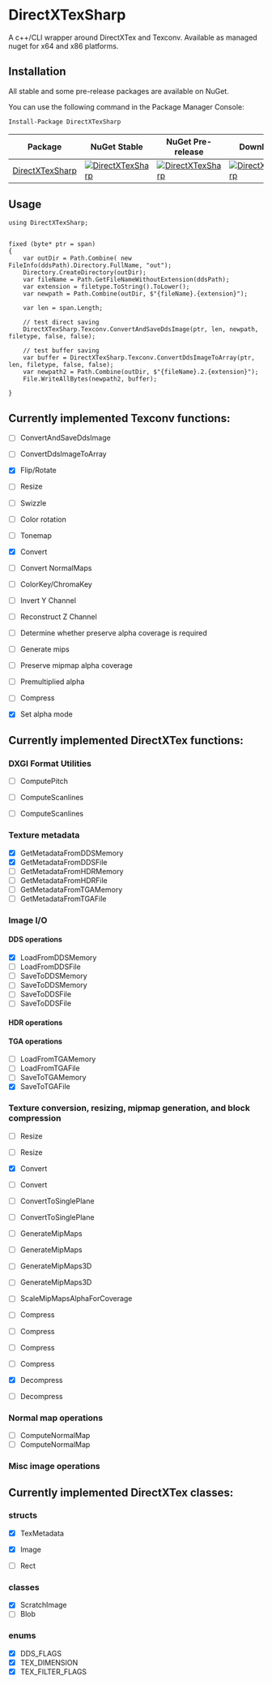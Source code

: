 # DirectXTexSharp
 A c++/CLI wrapper around DirectXTex and Texconv. Available as managed nuget for x64 and x86 platforms.

## Installation

All stable and some pre-release packages are available on NuGet.

You can use the following command in the Package Manager Console:
```ps
Install-Package DirectXTexSharp
```

| Package | NuGet Stable | NuGet Pre-release | Downloads |
| ------- | ------------ | ----------------- | --------- |
| [DirectXTexSharp](https://www.nuget.org/packages/DirectXTexSharp/) | [![DirectXTexSharp](https://img.shields.io/nuget/v/DirectXTexSharp.svg)](https://www.nuget.org/packages/DirectXTexSharp/) | [![DirectXTexSharp](https://img.shields.io/nuget/vpre/DirectXTexSharp.svg)](https://www.nuget.org/packages/DirectXTexSharp/) | [![DirectXTexSharp](https://img.shields.io/nuget/dt/DirectXTexSharp)](https://www.nuget.org/packages/DirectXTexSharp/) |

## Usage
```
using DirectXTexSharp;


fixed (byte* ptr = span)
{
    var outDir = Path.Combine( new FileInfo(ddsPath).Directory.FullName, "out");
    Directory.CreateDirectory(outDir);
    var fileName = Path.GetFileNameWithoutExtension(ddsPath);
    var extension = filetype.ToString().ToLower();
    var newpath = Path.Combine(outDir, $"{fileName}.{extension}");

    var len = span.Length;

    // test direct saving
    DirectXTexSharp.Texconv.ConvertAndSaveDdsImage(ptr, len, newpath, filetype, false, false);

    // test buffer saving
    var buffer = DirectXTexSharp.Texconv.ConvertDdsImageToArray(ptr, len, filetype, false, false);
    var newpath2 = Path.Combine(outDir, $"{fileName}.2.{extension}");
    File.WriteAllBytes(newpath2, buffer);

}
```
## Currently implemented Texconv functions:
- [ ] ConvertAndSaveDdsImage
- [ ] ConvertDdsImageToArray

- [x] Flip/Rotate
- [ ] Resize
- [ ] Swizzle
- [ ] Color rotation
- [ ] Tonemap
- [x] Convert
- [ ] Convert NormalMaps
- [ ] ColorKey/ChromaKey
- [ ] Invert Y Channel
- [ ] Reconstruct Z Channel
- [ ] Determine whether preserve alpha coverage is required
- [ ] Generate mips
- [ ] Preserve mipmap alpha coverage
- [ ] Premultiplied alpha
- [ ] Compress
- [x] Set alpha mode


## Currently implemented DirectXTex functions:
### DXGI Format Utilities
- [ ] ComputePitch
- [ ] ComputeScanlines
- [ ] ComputeScanlines


### Texture metadata
- [x] GetMetadataFromDDSMemory
- [x] GetMetadataFromDDSFile
- [ ] GetMetadataFromHDRMemory
- [ ] GetMetadataFromHDRFile
- [ ] GetMetadataFromTGAMemory
- [ ] GetMetadataFromTGAFile

### Image I/O
#### DDS operations
- [x] LoadFromDDSMemory
- [ ] LoadFromDDSFile
- [ ] SaveToDDSMemory
- [ ] SaveToDDSMemory
- [ ] SaveToDDSFile
- [ ] SaveToDDSFile

#### HDR operations

#### TGA operations
- [ ] LoadFromTGAMemory
- [ ] LoadFromTGAFile
- [ ] SaveToTGAMemory
- [x] SaveToTGAFile

### Texture conversion, resizing, mipmap generation, and block compression
- [ ] Resize
- [ ] Resize
- [x] Convert
- [ ] Convert
- [ ] ConvertToSinglePlane
- [ ] ConvertToSinglePlane
- [ ] GenerateMipMaps
- [ ] GenerateMipMaps
- [ ] GenerateMipMaps3D
- [ ] GenerateMipMaps3D
- [ ] ScaleMipMapsAlphaForCoverage

- [ ] Compress
- [ ] Compress
- [ ] Compress
- [ ] Compress
- [x] Decompress
- [ ] Decompress

### Normal map operations
- [ ] ComputeNormalMap
- [ ] ComputeNormalMap

### Misc image operations


## Currently implemented DirectXTex classes:
### structs
- [x] TexMetadata
- [x] Image
- [ ] Rect


### classes
- [x] ScratchImage
- [ ] Blob

### enums
- [x] DDS_FLAGS
- [x] TEX_DIMENSION
- [x] TEX_FILTER_FLAGS
